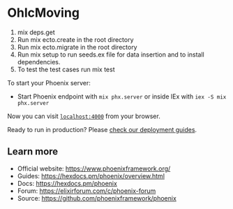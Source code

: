 # OhlcMoving

1. mix deps.get
2. Run mix ecto.create in the root directory
3. Run mix ecto.migrate in the root directory
4. Run mix setup to run seeds.ex file for data insertion and to install dependencies.
5. To test the test cases run mix test


To start your Phoenix server:

  * Start Phoenix endpoint with `mix phx.server` or inside IEx with `iex -S mix phx.server`

Now you can visit [`localhost:4000`](http://localhost:4000) from your browser.

Ready to run in production? Please [check our deployment guides](https://hexdocs.pm/phoenix/deployment.html).

## Learn more

  * Official website: https://www.phoenixframework.org/
  * Guides: https://hexdocs.pm/phoenix/overview.html
  * Docs: https://hexdocs.pm/phoenix
  * Forum: https://elixirforum.com/c/phoenix-forum
  * Source: https://github.com/phoenixframework/phoenix
